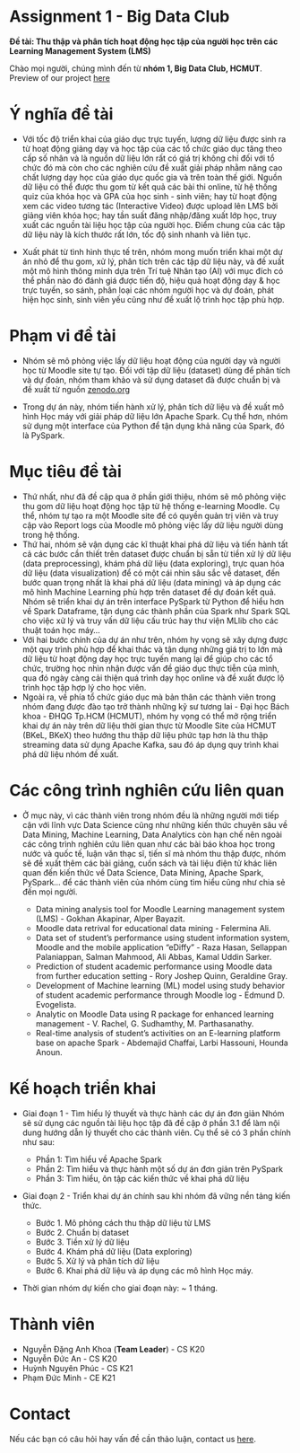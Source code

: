 # Assignment 1 - Big Data Club

**Đề tài: Thu thập và phân tích hoạt động học tập của người học trên các Learning Management System (LMS)**

Chào mọi người, chúng mình đến từ **nhóm 1, Big Data Club, HCMUT**. Preview of our project [here](http://anduckhmt146.me/BDC_Assignment1/)

# Ý nghĩa đề tài

* Với tốc độ triển khai của giáo dục trực tuyến, lượng dữ liệu được sinh ra từ hoạt động giảng dạy và học tập của các tổ chức giáo dục tăng theo cấp số nhân và là nguồn dữ liệu lớn rất có giá trị không chỉ đối với tổ chức đó mà còn cho các nghiên cứu đề xuất giải pháp nhằm nâng cao chất lượng dạy học của giáo dục quốc gia và trên toàn thế giới. Nguồn dữ liệu có thể được thu gom từ kết quả các bài thi online, từ hệ thống quiz của khóa học và GPA của học sinh - sinh viên; hay từ hoạt động xem các video tương tác (Interactive Video) được upload lên LMS bởi giảng viên khóa học; hay tần suất đăng nhập/đăng xuất lớp học, truy xuất các nguồn tài liệu học tập của người học. Điểm chung của các tập dữ liệu này là kích thước rất lớn, tốc độ sinh nhanh và liên tục.

* Xuất phát từ tình hình thực tế trên, nhóm mong muốn triển khai một dự án nhỏ để thu gom, xử lý, phân tích trên các tập dữ liệu này, và đề xuất một mô hình thông minh dựa trên Trí tuệ Nhân tạo (AI) với mục đích có thể phần nào đó đánh giá được tiến độ, hiệu quả hoạt động dạy & học trực tuyến, so sánh, phân loại các nhóm người học và dự đoán, phát hiện học sinh, sinh viên yếu cũng như đề xuất lộ trình học tập phù hợp. 

# Phạm vi đề tài

* Nhóm sẽ mô phỏng việc lấy dữ liệu hoạt động của người dạy và người học từ Moodle site tự tạo. Đối với tập dữ liệu (dataset) dùng để phân tích và dự đoán, nhóm tham khảo và sử dụng dataset đã được chuẩn bị và đề xuất từ nguồn [zenodo.org](https://zenodo.org/record/5591907#.YiSRLehBy5c)

* Trong dự án này, nhóm tiến hành xử lý, phân tích dữ liệu và đề xuất mô hình Học máy với giải pháp dữ liệu lớn Apache Spark. Cụ thể hơn, nhóm sử dụng một interface của Python để tận dụng khả năng của Spark, đó là PySpark.

# Mục tiêu đề tài
* Thứ nhất, như đã đề cập qua ở phần giới thiệu, nhóm sẽ mô phỏng việc thu gom dữ liệu hoạt động học tập từ hệ thống e-learning Moodle. Cụ thể, nhóm tự tạo ra một Moodle site để có quyền quản trị viên và truy cập vào Report logs của Moodle mô phỏng việc lấy dữ liệu người dùng trong hệ thống.
* Thứ hai, nhóm sẽ vận dụng các kĩ thuật khai phá dữ liệu và tiến hành tất cả các bước cần thiết trên dataset được chuẩn bị sẵn từ tiền xử lý dữ liệu (data preprocessing), khám phá dữ liệu (data exploring), trực quan hóa dữ liệu (data visualization) để có một cái nhìn sâu sắc về dataset, đến bước quan trọng nhất là khai phá dữ liệu (data mining) và áp dụng các mô hình Machine Learning phù hợp trên dataset để dự đoán kết quả. Nhóm sẽ triển khai dự án trên interface PySpark từ Python để hiểu hơn về Spark Dataframe, tận dụng các thành phần của Spark như Spark SQL cho việc xử lý và truy vấn dữ liệu cấu trúc hay thư viện MLlib cho các thuật toán học máy…
* Với hai bước chính của dự án như trên, nhóm hy vọng sẽ xây dựng được một quy trình phù hợp để khai thác và tận dụng những giá trị to lớn mà dữ liệu từ hoạt động dạy học trực tuyến mang lại để giúp cho các tổ chức, trường học nhìn nhận được vấn đề giáo dục thực tiễn của mình, qua đó ngày càng cải thiện quá trình dạy học online và đề xuất được lộ trình học tập hợp lý cho học viên. 
* Ngoài ra, về phía tổ chức giáo dục mà bản thân các thành viên trong nhóm đang được đào tạo trở thành những kỹ sư tương lai - Đại học Bách khoa - ĐHQG Tp.HCM (HCMUT), nhóm hy vọng có thể mở rộng triển khai dự án này trên dữ liệu thời gian thực từ Moodle Site của HCMUT (BKeL, BKeX) theo hướng thu thập dữ liệu phức tạp hơn là thu thập streaming data sử dụng Apache Kafka, sau đó áp dụng quy trình khai phá dữ liệu nhóm đề xuất.

# Các công trình nghiên cứu liên quan

* Ở mục này, vì các thành viên trong nhóm đều là những người mới tiếp cận với lĩnh vực Data Science cũng như những kiến thức chuyên sâu về Data Mining, Machine Learning, Data Analytics còn hạn chế nên ngoài các công trình nghiên cứu liên quan như các bài báo khoa học trong nước và quốc tế, luận văn thạc sĩ, tiến sĩ mà nhóm thu thập được, nhóm sẽ đề xuất thêm các bài giảng, cuốn sách và tài liệu điện tử khác liên quan đến kiến thức về Data Science, Data Mining, Apache Spark,  PySpark… để các thành viên của nhóm cùng tìm hiểu cũng như chia sẻ đến mọi người.

   + Data mining analysis tool for Moodle Learning management system (LMS) - Gokhan Akapinar, Alper Bayazit.
   + Moodle data retrival for educational data mining - Felermina Ali.
   + Data set of student’s performance using student information system, Moodle and the mobile application “eDiffy” - Raza Hasan, Sellappan Palaniappan, Salman Mahmood, Ali Abbas, Kamal Uddin Sarker.
   + Prediction of student academic performance using Moodle data from further education setting - Rory Joshep Quinn, Geraldine Gray.
   + Development of Machine learning (ML) model using study behavior of student academic performance through Moodle log - Edmund D. Evogelista.
   + Analytic on Moodle Data using R package for enhanced learning management - V. Rachel, G. Sudhamthy, M. Parthasanathy.
   + Real-time analysis of student’s activities on an E-learning platform base on apache Spark - Abdemajid Chaffai, Larbi Hassouni, Hounda Anoun.  
# Kế hoạch triển khai
* Giai đoạn 1 - Tìm hiểu lý thuyết và thực hành các dự án đơn giản 
Nhóm sẽ sử dụng các nguồn tài liệu học tập đã đề cập ở phần 3.1 để làm nội dung hướng dẫn lý thuyết cho các thành viên. Cụ thể sẽ có 3 phần chính như sau:
  * Phần 1: Tìm hiểu về Apache Spark 
  * Phần 2: Tìm hiểu và thực hành một số dự án đơn giản trên PySpark
  * Phần 3: Tìm hiểu, ôn tập các kiến thức về khai phá dữ liệu
* Giai đoạn 2 - Triển khai dự án chính sau khi nhóm đã vững nền tảng kiến thức.
  * Bước 1. Mô phỏng cách thu thập dữ liệu từ LMS
  * Bước 2. Chuẩn bị dataset
  * Bước 3. Tiền xử lý dữ liệu
  * Bước 4. Khám phá dữ liệu (Data exploring)
  * Bước 5. Xử lý và phân tích dữ liệu 
  * Bước 6. Khai phá dữ liệu và áp dụng các mô hình Học máy.
  
* Thời gian nhóm dự kiến cho giai đoạn này: ~ 1 tháng.

# Thành viên
  * Nguyễn Đặng Anh Khoa (**Team Leader**) - CS K20
  * Nguyễn Đức An - CS K20
  * Huỳnh Nguyên Phúc - CS K21
  * Phạm Đức Minh - CE K21
# Contact
 Nếu các bạn có câu hỏi hay vấn đề cần thảo luận, contact us [here](ducan1406@gmail.com).

